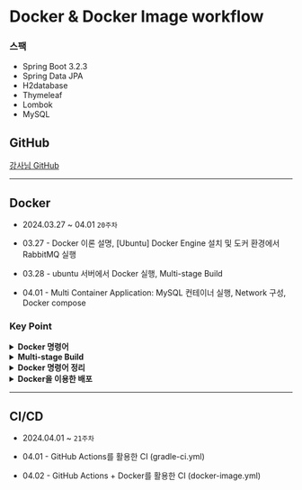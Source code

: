 # Docker & Docker Image workflow

### 스팩

- Spring Boot 3.2.3
- Spring Data JPA
- H2database
- Thymeleaf
- Lombok
- MySQL

## GitHub

[강사님 GitHub](https://github.com/edujeeho0/todo-boot)

---

## Docker

- 2024.03.27 ~ 04.01 `20주차`

- 03.27 - Docker 이론 설명, [Ubuntu] Docker Engine 설치 및 도커 환경에서 RabbitMQ 실행 
- 03.28 - ubuntu 서버에서 Docker 실행, Multi-stage Build
- 04.01 - Multi Container Application: MySQL 컨테이너 실행, Network 구성, Docker compose 

### Key Point

<details>
<summary><strong>Docker 명령어</strong></summary>
</details>

<details>
<summary><strong>Multi-stage Build</strong></summary>
</details>

<details>
<summary><strong>Docker 명령어 정리</strong></summary>
</details>

<details>
<summary><strong>Docker을 이용한 배포</strong></summary>

- `docker-image.yml`

```shell
# Delivery 까지만 진행한다.
name: Docker Image Delivery

on:
  workflow_dispatch:

jobs:
  deliver:
    runs-on: ubuntu-latest
    steps:
      - name: Checkout Source
        uses: actions/checkout@v4
      # 이미지 태그 설정
      - name: Set Image Tag
        id: image-tag
        run: echo "TAG=$(date +%s)-ci" >> "$GITHUB_OUTPUT"
      # Docker Build 진행
      - name: Build the Docker image
        env:
          TAG: ${{ steps.image-tag.outputs.TAG }}
        run: docker build --file Dockerfile --tag "${{ secrets.DOCKERHUB_USERNAME }}/todo-boot:$TAG" .
      - name: Login To Docker Hub
        uses: docker/login-action@v3
        with:
          # 외부에 공개되면 안되는 정보를 Github의 Secrets and Variables에 저장
          username: ${{ secrets.DOCKERHUB_USERNAME }}
          password: ${{ secrets.DOCKERHUB_TOKEN }}
      - name: Push the Docker Image
        env:
          TAG: ${{ steps.image-tag.outputs.TAG }}
        run: docker push "${{ secrets.DOCKERHUB_USERNAME }}/todo-boot:$TAG"
      # latest push 하기
      - name: Tag Image as latest
        env:
          TAG: ${{ steps.image-tag.outputs.TAG }}
        run: |
          docker tag "${{ secrets.DOCKERHUB_USERNAME }}/todo-boot:$TAG" \
          "${{ secrets.DOCKERHUB_USERNAME }}/todo-boot:latest"
      - name: Push latest
        run: docker push "${{ secrets.DOCKERHUB_USERNAME }}/todo-boot:latest"
```


</details>

---

## CI/CD

- 2024.04.01 ~ `21주차`

- 04.01 - GitHub Actions를 활용한 CI (gradle-ci.yml)
- 04.02 - GitHub Actions + Docker를 활용한 CI (docker-image.yml)




